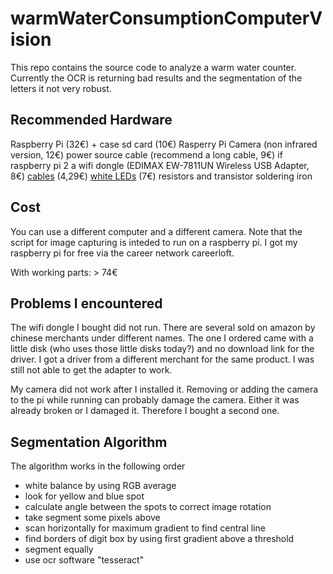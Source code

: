 # warmWaterConsumptionComputerVision

This repo contains the source code to analyze a warm water counter.
Currently the OCR is returning bad results and the segmentation of the letters it not very robust.

## Recommended Hardware
Raspberry Pi (32€) + case
sd card (10€)
Rasperry Pi Camera (non infrared version, 12€)
power source cable (recommend a long cable, 9€)
if raspberry pi 2 a wifi dongle (EDIMAX EW-7811UN Wireless USB Adapter, 8€)
[cables](https://www.amazon.de/gp/product/B0786KBBZ5/ref=oh_aui_detailpage_o02_s02?ie=UTF8&psc=1) (4,29€)
[white LEDs](https://www.amazon.de/gp/product/B0786KBBZ5/ref=oh_aui_detailpage_o02_s02?ie=UTF8&psc=1) (7€)
resistors and transistor
soldering iron

## Cost
You can use a different computer and a different camera. Note that the script for image capturing is inteded to run on a raspberry pi. I got my raspberry pi for free via the career network careerloft.

With working parts: > 74€

## Problems I encountered
The wifi dongle I bought did not run. There are several sold on amazon by chinese merchants under different names. The one I ordered came with a little disk (who uses those little disks today?) and no download link for the driver. I got a driver from a different merchant for the same product. I was still not able to get the adapter to work.

My camera did not work after I installed it. Removing or adding the camera to the pi while running can probably damage the camera. Either it was already broken or I damaged it. Therefore I bought a second one.

## Segmentation Algorithm
The algorithm works in the following order

- white balance by using RGB average
- look for yellow and blue spot
- calculate angle between the spots to correct image rotation
- take segment some pixels above
- scan horizontally for maximum gradient to find central line
- find borders of digit box by using first gradient above a threshold
- segment equally
- use ocr software "tesseract"


